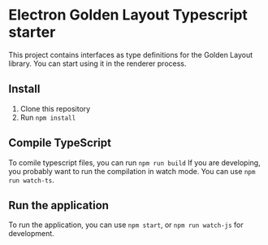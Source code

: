 # Electron Golden Layout Typescript starter
This project contains interfaces as type definitions for the Golden Layout library. You can start using it in the renderer process.
## Install
1. Clone this repository
2. Run `npm install`

## Compile TypeScript
To comile typescript files, you can run `npm run build`
If you are developing, you probably want to run the compilation in watch mode. You can use `npm run watch-ts`.

## Run the application
To run the application, you can use `npm start`, or `npm run watch-js` for development.

